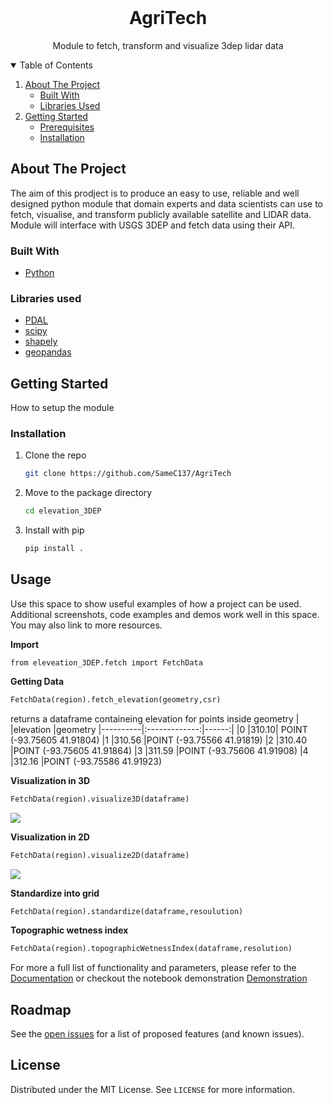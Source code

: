 

<!--
*** Adapted from the best readme template here https://github.com/othneildrew/Best-README-Template/blob/master/README.md
-->



<!-- PROJECT SHIELDS -->



<!-- PROJECT LOGO -->
<br />
<p align="center">

  <h1 align="center">AgriTech</h1>

  <p align="center">
    Module to fetch, transform and visualize 3dep lidar data
  </p>
</p>



<!-- TABLE OF CONTENTS -->
<details open="open">
  <summary>Table of Contents</summary>
  <ol>
    <li>
      <a href="#about-the-project">About The Project</a>
      <ul>
        <li><a href="#built-with">Built With</a></li>
        <li><a href="#libraries-used">Libraries Used</a></li>
      </ul>
    </li>
    <li>
      <a href="#getting-started">Getting Started</a>
      <ul>
        <li><a href="#prerequisites">Prerequisites</a></li>
        <li><a href="#installation">Installation</a></li>
      </ul>
    </li>
  </ol>
</details>



<!-- ABOUT THE PROJECT -->
## About The Project


The aim of this prodject is to produce an easy to use, reliable and well designed python module that domain experts and data scientists can use to fetch, visualise, and transform publicly available satellite and LIDAR data. Module will interface with USGS 3DEP and fetch data using their API.

### Built With
* [Python](https://www.python.org/)
### Libraries used 
* [PDAL](https://pypi.org/project/PDAL/)
* [scipy](https://scipy.org/)
* [shapely](https://pypi.org/project/Shapely)
* [geopandas](https://geopandas.org/)



<!-- GETTING STARTED -->
## Getting Started

How to setup the module

### Installation

1. Clone the repo
   ```sh
   git clone https://github.com/SameC137/AgriTech
   ```
3. Move to the package directory
   ```sh
   cd elevation_3DEP
   ```
4. Install with pip
   ```sh
   pip install .
   ```



<!-- USAGE EXAMPLES -->
## Usage

Use this space to show useful examples of how a project can be used. Additional screenshots, code examples and demos work well in this space. You may also link to more resources.

<b>Import</b>
```
from eleveation_3DEP.fetch import FetchData
```
<b>Getting Data</b>
```python
FetchData(region).fetch_elevation(geometry,csr)
```
returns a dataframe containeing elevation for points inside geometry
|	|elevation	|geometry
|----------|:-------------:|------:|
|0	|310.10| POINT  (-93.75605 41.91804)
|1	|310.56	|POINT (-93.75566 41.91819)
|2	|310.40	|POINT (-93.75605 41.91864)
|3	|311.59 |POINT (-93.75606 41.91908)
|4	|312.16	|POINT (-93.75586 41.91923)

<b>Visualization in 3D</b>
```python
FetchData(region).visualize3D(dataframe)
```

<img src="https://drive.google.com/uc?export=view&id=1kLw_bOgHKESyDMMuQuNAAZffo1SQ6Ati"/>


<b>Visualization in 2D</b>
```python
FetchData(region).visualize2D(dataframe)
```
<img src="https://drive.google.com/uc?export=view&id=1uMz0UYXiq1RILhrdomzSrvm0bLHY3GLG">

<b>Standardize into grid</b>
```python
FetchData(region).standardize(dataframe,resoulution)
```
<b>Topographic wetness index</b>
```python
FetchData(region).topographicWetnessIndex(dataframe,resolution)
```
For more a full list of functionality and parameters, please refer to the [Documentation](https://github.com/SameC137/AgriTech/Documentation)
or checkout the notebook demonstration [Demonstration](https://github.com/SameC137/AgriTech/notebooks/Demonstrations.ipynb)


<!-- ROADMAP -->
## Roadmap

See the [open issues](https://github.com/SameC137/AgriTech/issues) for a list of proposed features (and known issues).




<!-- LICENSE -->
## License

Distributed under the MIT License. See `LICENSE` for more information.




